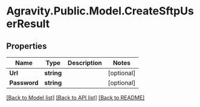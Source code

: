 # Agravity.Public.Model.CreateSftpUserResult

## Properties

Name | Type | Description | Notes
------------ | ------------- | ------------- | -------------
**Url** | **string** |  | [optional] 
**Password** | **string** |  | [optional] 

[[Back to Model list]](../README.md#documentation-for-models) [[Back to API list]](../README.md#documentation-for-api-endpoints) [[Back to README]](../README.md)

